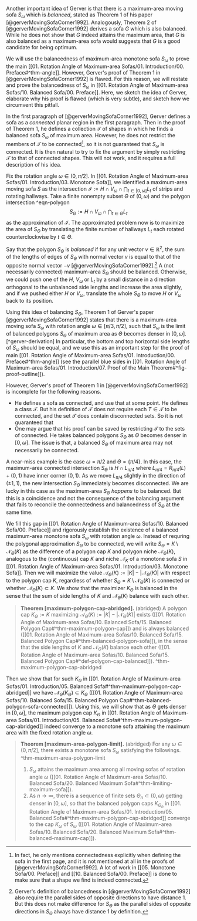 Another important idea of Gerver is that there is a maximum-area moving sofa $S_{\omega}$ which is _balanced_, stated as Theorem 1 of his paper [@gerverMovingSofaCorner1992]. Analogously, Theorem 2 of [@gerverMovingSofaCorner1992] derives a sofa $G$ which is also balanced. While he does not show that $G$ indeed attains the maximum area, that $G$ is also balanced as a maximum-area sofa would suggests that $G$ is a good candidate for being optimum.

We will use the balancedness of maximum-area monotone sofa $S_\omega$ to prove the main [[01. Rotation Angle of Maximum-area Sofas/01. Introduction/00. Preface#^thm-angle]]. However, Gerver's proof of Theorem 1 in [@gerverMovingSofaCorner1992] is flawed. For this reason, we will restate and prove the balancedness of $S_\omega$ in [[01. Rotation Angle of Maximum-area Sofas/10. Balanced Sofa/00. Preface]]. Here, we sketch the idea of Gerver, elaborate why his proof is flawed (which is very subtle), and sketch how we circumvent this pitfall.

In the first paragraph of [@gerverMovingSofaCorner1992], Gerver defines a sofa as a _connected_ planar region in the first paragraph. Then in the proof of Theorem 1, he defines a collection $\mathcal{T}$ of shapes in which he finds a balanced sofa $S_\omega$ of maximum area. However, he does not restrict the members of $\mathcal{T}$ to be connected[^connected], so it is not guaranteed that $S_\omega$ is connected. It is then natural to try to fix the argument by simply restricting $\mathcal{T}$ to that of connected shapes. This will not work, and it requires a full description of his idea.

Fix the rotation angle $\omega \in (0, \pi/2]$. In [[01. Rotation Angle of Maximum-area Sofas/01. Introduction/03. Monotone Sofa]], we identified a maximum-area moving sofa $S$ as the intersection $\mathcal{I} := H \cap V_\omega \cap \bigcap_{t \in [0, \omega]} L_t$ of strips and rotating hallways. Take a finite nonempty subset $\Theta$ of $(0, \omega)$ and the polygon intersection ^eqn-polygon
$$
S_\Theta := H \cap V_\omega \cap \bigcap_{t \in \Theta} L_t
$$
as the approximation of $\mathcal{I}$. The approximated problem now is to maximize the area of $S_\Theta$ by translating the finite number of hallways $L_t$ each rotated counterclockwise by $t \in \Theta$.

Say that the polygon $S_\Theta$ is _balanced_ if for any unit vector $v \in \mathbb{R}^2$, the sum of the lengths of edges of $S_\Theta$ with normal vector $v$ is equal to that of the opposite normal vector $-v$ [@gerverMovingSofaCorner1992].[^balanced] A (not necessarily connected) maximum-area $S_\Theta$ should be balanced. Otherwise, we could push one of the $H$, $V_\omega$ or $L_t$ by a small distance in a direction orthogonal to the unbalanced side lengths and increase the area slightly, and if we pushed either $H$ or $V_\omega$, translate the whole $S_\Theta$ to move $H$ or $V_\omega$ back to its position.

Using this idea of balancing $S_\Theta$, Theorem 1 of Gerver's paper [@gerverMovingSofaCorner1992] states that there is a maximum-area moving sofa $S_\omega$ with rotation angle $\omega \in [\pi/3, \pi/2]$, such that $S_\omega$ is the limit of balanced polygons $S_\Theta$ of maximum area as $\Theta$ becomes denser in $[0, \omega]$.[^gerver-derivation] In particular, the bottom and top horizontal side lengths of $S_\omega$ should be equal, and we use this as an important step for the proof of main [[01. Rotation Angle of Maximum-area Sofas/01. Introduction/00. Preface#^thm-angle]] (see the parallel blue sides in [[01. Rotation Angle of Maximum-area Sofas/01. Introduction/07. Proof of the Main Theorem#^fig-proof-outline]]).

However, Gerver's proof of Theorem 1 in [@gerverMovingSofaCorner1992] is incomplete for the following reasons.

- He defines a sofa as connected, and use that at some point. He defines a class $\mathcal{T}$. But his definition of $\mathcal{T}$ does not require each $T \in \mathcal{T}$ to be connected, and the set $\mathcal{T}$ does contain disconnected sets. So it is not guaranteed that 
- One may argue that his proof can be saved by restricting $\mathcal{T}$ to the sets of connected. He takes balanced polygons $S_\Theta$ as $\Theta$ becomes denser in $[0, \omega]$. The issue is that, a balanced $S_\Theta$ of maximum area may not necessarily be connected. 

A near-miss example is the case $\omega = \pi/2$ and $\Theta = \left\{ \pi/4 \right\}$. In this case, the maximum-area connected intersection $S_\Theta$ is $H \cap L_{\pi/4}$ where $L_{\pi/4} = R_{\pi/4}(L) + (0, 1)$ have inner corner $(0, 1)$. As we move $L_{\pi/4}$ slightly in the direction of $(\pm 1, 1)$, the new intersection $S_\Theta$ immediately becomes disconnected. We are lucky in this case as the maximum-area $S_{\Theta}$ _happens_ to be balanced. But this is a coincidence and not the consequence of the balancing argument that fails to reconcile the connectedness and balancedness of $S_\Theta$ at the same time.

We fill this gap in [[01. Rotation Angle of Maximum-area Sofas/10. Balanced Sofa/00. Preface]] and rigorously establish the existence of a balanced maximum-area monotone sofa $S_\omega$ with rotation angle $\omega$. Instead of requring the polygonal approximation $S_{\Theta}$ to be connected, we will write $S_\Theta = K \setminus \mathcal{N}_\Theta(K)$ as the difference of a polygon cap $K$ and polygon niche $\mathcal{N}_\Theta(K)$, analogous to the (continuous) cap $K$ and niche $\mathcal{N}_K$ of a monotone sofa $S$ in [[01. Rotation Angle of Maximum-area Sofas/01. Introduction/03. Monotone Sofa]]. Then we will maximize the value $\mathcal{A}_\Theta(K) := |K| - |\mathcal{N}_\Theta(K)|$ with respect to the polygon cap $K$, regardless of whether $S_{\Theta} = K \setminus \mathcal{N}_\Theta(K)$ is connected or whether $\mathcal{N}_\Theta(K) \subset K$. We show that the maximizer $K_\Theta$ is balanced in the sense that the sum of side lengths of $K$ and $\mathcal{N}_{\Theta}(K)$ balance with each other.

> __Theorem [maximum-polygon-cap-abridged].__ (abridged) A polygon cap $K_\Theta := K$ maximizing $\mathcal{A}_\Theta(K) := |K| - |\mathcal{N}_\Theta(K)|$ exists ([[01. Rotation Angle of Maximum-area Sofas/10. Balanced Sofa/15. Balanced Polygon Cap#^thm-maximum-polygon-cap]]) and is always balanced ([[01. Rotation Angle of Maximum-area Sofas/10. Balanced Sofa/15. Balanced Polygon Cap#^thm-balanced-polygon-sofa]]), in the sense that the side lengths of $K$ and $\mathcal{N}_\Theta(K)$ balance each other ([[01. Rotation Angle of Maximum-area Sofas/10. Balanced Sofa/15. Balanced Polygon Cap#^def-polygon-cap-balanced]]). ^thm-maximum-polygon-cap-abridged

Then we show that for such $K_\Theta$ in [[01. Rotation Angle of Maximum-area Sofas/01. Introduction/05. Balanced Sofa#^thm-maximum-polygon-cap-abridged]] we have $\mathcal{N}_\Theta(K_\Theta) \subset K_\Theta$ ([[01. Rotation Angle of Maximum-area Sofas/10. Balanced Sofa/15. Balanced Polygon Cap#^thm-balanced-polygon-sofa-connected]]). Using this, we will show that as $\Theta$ gets denser in $[0,\omega]$, the maximum polygon cap $K_\Theta$ in [[01. Rotation Angle of Maximum-area Sofas/01. Introduction/05. Balanced Sofa#^thm-maximum-polygon-cap-abridged]] indeed converge to a monotone sofa attaining the maximum area with the fixed rotation angle $\omega$.

> __Theorem [maximum-area-polygon-limit].__ (abridged) For any $\omega \in (0, \pi/2]$, there exists a monotone sofa $S_\omega$ satisfying the followings. ^thm-maximum-area-polygon-limit
> 
> 1. $S_\omega$ attains the maximum area among all moving sofas of rotation angle $\omega$ ([[01. Rotation Angle of Maximum-area Sofas/10. Balanced Sofa/20. Balanced Maximum Sofa#^thm-limiting-maximum-sofa]]).
> 2. As $n \to \infty$, there is a sequence of finite sets $\Theta_n \subset (0, \omega)$ getting denser in $[0, \omega]$, so that the balanced polygon caps $K_{\Theta_n}$ in [[01. Rotation Angle of Maximum-area Sofas/01. Introduction/05. Balanced Sofa#^thm-maximum-polygon-cap-abridged]] converge to the cap $K_\omega$ of $S_\omega$ ([[01. Rotation Angle of Maximum-area Sofas/10. Balanced Sofa/20. Balanced Maximum Sofa#^thm-balanced-maximum-cap]]).

[^balanced]: Gerver's definition of balancedness in [@gerverMovingSofaCorner1992] also require the parallel sides of opposite directions to have distance 1. But this does not make difference for $S_\Theta$ as the parallel sides of opposite directions in $S_\Theta$ always have distance 1 by definition.

[^connected]: In fact, he only mentions connectedness explicitly when defining the sofa in the first page, and it is not mentioned at all in the proofs of [@gerverMovingSofaCorner1992]. A lot of work in [[05. Monotone Sofa/00. Preface]] and [[10. Balanced Sofa/00. Preface]] is done to make sure that a shape we find is indeed connected.